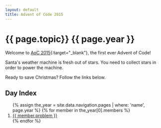 ```yaml
---
layout: default
title: Advent of Code 2015
---
```

# {{ page.topic}} {{ page.year }}

Welcome to [AoC 2015](https://adventofcode.com/2015){:target="_blank"}, the first ever Advent of Code!

Santa's weather machine is fresh out of stars.  You need to collect stars in order to power the machine.

Ready to save Christmas?  Follow the links below.

## Day Index

<ol>
  {% assign the_year = site.data.navigation.pages | where: 'name', page.year %}
  {% for member in the_year[0].members %}
      <li><a href="{{ member.link | relative_url }}">{{ member.problem }}</a></li>
  {% endfor %}
</ol>